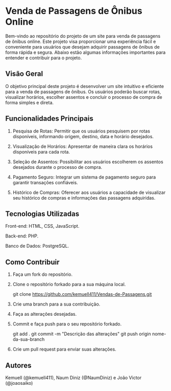 # Venda de Passagens de Ônibus Online
Bem-vindo ao repositório do projeto de um site para venda de passagens de ônibus online. Este projeto visa proporcionar uma experiência fácil e conveniente para usuários que desejam adquirir passagens de ônibus de forma rápida e segura. Abaixo estão algumas informações importantes para entender e contribuir para o projeto.

## Visão Geral
O objetivo principal deste projeto é desenvolver um site intuitivo e eficiente para a venda de passagens de ônibus. Os usuários poderão buscar rotas, visualizar horários, escolher assentos e concluir o processo de compra de forma simples e direta.

## Funcionalidades Principais
1. Pesquisa de Rotas: Permitir que os usuários pesquisem por rotas disponíveis, informando origem, destino, data e horário desejados.

2. Visualização de Horários: Apresentar de maneira clara os horários disponíveis para cada rota.

3. Seleção de Assentos: Possibilitar aos usuários escolherem os assentos desejados durante o processo de compra.

4. Pagamento Seguro: Integrar um sistema de pagamento seguro para garantir transações confiáveis.

5. Histórico de Compras: Oferecer aos usuários a capacidade de visualizar seu histórico de compras e informações das passagens adquiridas.

## Tecnologias Utilizadas
Front-end: HTML, CSS, JavaScript.

Back-end: PHP.

Banco de Dados: PostgreSQL.

## Como Contribuir
1. Faça um fork do repositório.

2. Clone o repositório forkado para a sua máquina local.

    git clone https://github.com/kemuell411/Vendas-de-Passagens.git

3. Crie uma branch para a sua contribuição.

4. Faça as alterações desejadas.

5. Commit e faça push para o seu repositório forkado.

    git add .
    git commit -m "Descrição das alterações"
    git push origin nome-da-sua-branch

6. Crie um pull request para enviar suas alterações.

## Autores
Kemuell (@kemuell411), Naum Diniz (@NaumDiniz) e João Victor (@joaosaiko)